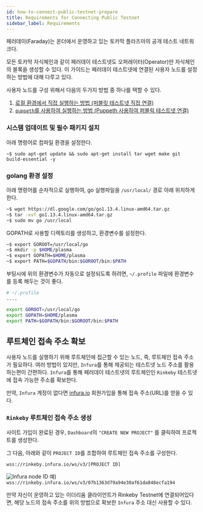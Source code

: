 ```yaml
---
id: how-to-connect-public-testnet-prepare
title: Requirements for Connecting Public Testnet
sidebar_label: Requirements
---
```


페러데이(Faraday)는 온더에서 운영하고 있는 토카막 플라즈마의 공개 테스트 네트워크다.

모든 토카막 자식체인과 같이 페러데이 테스트넷도 오퍼레이터(Operator)만 자식체인의 블록을 생성할 수 있다. 이 가이드는 페러데이 테스트넷에 연결된 사용자 노드를 설정하는 방법에 대해 다루고 있다.

사용자 노드를 구성 위해서 다음의 두가지 방법 중 하나를 택할 수 있다.
1. [로컬 환경에서 직접 실행하는 방법 (퍼블릿 테스트넷 직접 연결)](how-to-connect-public-testnet-manually)
2. [`puppeth`를 사용하여 실행하는 방법 (Puppeth 사용하여 퍼블릭 테스트넷 연결)](how-to-connect-public-testnet-puppeth)

### 시스템 업데이트 및 필수 패키지 설치

아래 명령어로 컴파일 환경을 설정한다.

```shell
~$ sudo apt-get update && sudo apt-get install tar wget make git build-essential -y
```

### golang 환경 설정

아래 명령어를 순차적으로 실행하여, go 실행파일을 `/usr/local/` 경로 아래 위치하게 한다.

```bash
~$ wget https://dl.google.com/go/go1.13.4.linux-amd64.tar.gz
~$ tar -xvf go1.13.4.linux-amd64.tar.gz
~$ sudo mv go /usr/local
```

GOPATH로 사용할 디렉토리를 생성하고, 환경변수를 설정한다.

```bash
~$ export GOROOT=/usr/local/go
~$ mkdir -p $HOME/plasma
~$ export GOPATH=$HOME/plasma
~$ export PATH=$GOPATH/bin:$GOROOT/bin:$PATH
```

부팅시에 위의 환경변수가 자동으로 설정되도록 하려면, `~/.profile` 파일에 환경변수를 등록 해두는 것이 좋다.

```sh
# ~/.profile
....

export GOROOT=/usr/local/go
export GOPATH=$HOME/plasma
export PATH=$GOPATH/bin:$GOROOT/bin:$PATH
```

## 루트체인 접속 주소 확보
사용자 노드를 실행하기 위해 루트체인에 접근할 수 있는 노드, 즉, 루트체인 접속 주소가 필요하다. 여러 방법이 있지만, `Infura`를 통해 제공되는 테스트넷 노드 주소를 활용하는편이 간편하다. `Infura`를 통해 페러데이 테스트넷의 루트체인인 `Rinkeby` 테스트넷에 접속 가능한 주소를 확보한다.

만약, `Infura` 계정이 없다면 [infura.io](https://infura.io/) 회원가입을 통해 접속 주소(URL)를 얻을 수 있다.

### `Rinkeby` 루트체인 접속 주소 생성

사이트 가입이 완료된 경우, `Dashboard`의 `"CREATE NEW PROJECT"` 를 클릭하여 프로젝트를 생성한다.

그 다음, 아래와 같이 `PROJECT ID`를 조합하여 루트체인 접속 주소를 구성한다.

`wss://rinkeby.infura.io/ws/v3/[PROJECT ID]`

![Infura node ID](assets/guides_create-infura-node.png)
예) `wss://rinkeby.infura.io/ws/v3/07b1363d79a94e30af61da848ecfa194`

만약 자신이 운영하고 있는 이더리움 클라이언트가 Rinkeby Testnet에 연결되어있다면, 해당 노드의 접속 주소를 위의 방법으로 확보한 `Infura` 주소 대신 사용할 수 있다.
